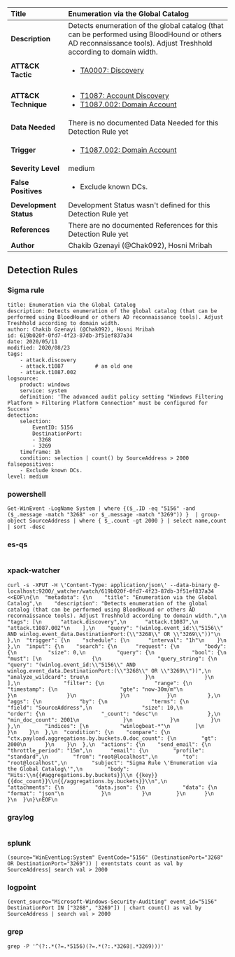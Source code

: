 | Title                    | Enumeration via the Global Catalog       |
|:-------------------------|:------------------|
| **Description**          | Detects enumeration of the global catalog (that can be performed using BloodHound or others AD reconnaissance tools). Adjust Treshhold according to domain width. |
| **ATT&amp;CK Tactic**    |  <ul><li>[TA0007: Discovery](https://attack.mitre.org/tactics/TA0007)</li></ul>  |
| **ATT&amp;CK Technique** | <ul><li>[T1087: Account Discovery](https://attack.mitre.org/techniques/T1087)</li><li>[T1087.002: Domain Account](https://attack.mitre.org/techniques/T1087.002)</li></ul>  |
| **Data Needed**          |  There is no documented Data Needed for this Detection Rule yet  |
| **Trigger**              | <ul><li>[T1087.002: Domain Account](../Triggers/T1087.002.md)</li></ul>  |
| **Severity Level**       | medium |
| **False Positives**      | <ul><li>Exclude known DCs.</li></ul>  |
| **Development Status**   |  Development Status wasn't defined for this Detection Rule yet  |
| **References**           |  There are no documented References for this Detection Rule yet  |
| **Author**               | Chakib Gzenayi (@Chak092), Hosni Mribah |


## Detection Rules

### Sigma rule

```
title: Enumeration via the Global Catalog 
description: Detects enumeration of the global catalog (that can be performed using BloodHound or others AD reconnaissance tools). Adjust Treshhold according to domain width.
author: Chakib Gzenayi (@Chak092), Hosni Mribah
id: 619b020f-0fd7-4f23-87db-3f51ef837a34
date: 2020/05/11
modified: 2020/08/23
tags:
    - attack.discovery
    - attack.t1087          # an old one
    - attack.t1087.002
logsource:
    product: windows
    service: system
    definition: 'The advanced audit policy setting "Windows Filtering Platform > Filtering Platform Connection" must be configured for Success'
detection:
    selection:
        EventID: 5156
        DestinationPort:
        - 3268
        - 3269
    timeframe: 1h
    condition: selection | count() by SourceAddress > 2000
falsepositives:
    - Exclude known DCs.
level: medium

```





### powershell
    
```
Get-WinEvent -LogName System | where {($_.ID -eq "5156" -and ($_.message -match "3268" -or $_.message -match "3269")) }  | group-object SourceAddress | where { $_.count -gt 2000 } | select name,count | sort -desc
```


### es-qs
    
```

```


### xpack-watcher
    
```
curl -s -XPUT -H \'Content-Type: application/json\' --data-binary @- localhost:9200/_watcher/watch/619b020f-0fd7-4f23-87db-3f51ef837a34 <<EOF\n{\n  "metadata": {\n    "title": "Enumeration via the Global Catalog",\n    "description": "Detects enumeration of the global catalog (that can be performed using BloodHound or others AD reconnaissance tools). Adjust Treshhold according to domain width.",\n    "tags": [\n      "attack.discovery",\n      "attack.t1087",\n      "attack.t1087.002"\n    ],\n    "query": "(winlog.event_id:\\"5156\\" AND winlog.event_data.DestinationPort:(\\"3268\\" OR \\"3269\\"))"\n  },\n  "trigger": {\n    "schedule": {\n      "interval": "1h"\n    }\n  },\n  "input": {\n    "search": {\n      "request": {\n        "body": {\n          "size": 0,\n          "query": {\n            "bool": {\n              "must": [\n                {\n                  "query_string": {\n                    "query": "(winlog.event_id:\\"5156\\" AND winlog.event_data.DestinationPort:(\\"3268\\" OR \\"3269\\"))",\n                    "analyze_wildcard": true\n                  }\n                }\n              ],\n              "filter": {\n                "range": {\n                  "timestamp": {\n                    "gte": "now-30m/m"\n                  }\n                }\n              }\n            }\n          },\n          "aggs": {\n            "by": {\n              "terms": {\n                "field": "SourceAddress",\n                "size": 10,\n                "order": {\n                  "_count": "desc"\n                },\n                "min_doc_count": 2001\n              }\n            }\n          }\n        },\n        "indices": [\n          "winlogbeat-*"\n        ]\n      }\n    }\n  },\n  "condition": {\n    "compare": {\n      "ctx.payload.aggregations.by.buckets.0.doc_count": {\n        "gt": 2000\n      }\n    }\n  },\n  "actions": {\n    "send_email": {\n      "throttle_period": "15m",\n      "email": {\n        "profile": "standard",\n        "from": "root@localhost",\n        "to": "root@localhost",\n        "subject": "Sigma Rule \'Enumeration via the Global Catalog\'",\n        "body": "Hits:\\n{{#aggregations.by.buckets}}\\n {{key}} {{doc_count}}\\n{{/aggregations.by.buckets}}\\n",\n        "attachments": {\n          "data.json": {\n            "data": {\n              "format": "json"\n            }\n          }\n        }\n      }\n    }\n  }\n}\nEOF\n
```


### graylog
    
```

```


### splunk
    
```
(source="WinEventLog:System" EventCode="5156" (DestinationPort="3268" OR DestinationPort="3269")) | eventstats count as val by SourceAddress| search val > 2000
```


### logpoint
    
```
(event_source="Microsoft-Windows-Security-Auditing" event_id="5156" DestinationPort IN ["3268", "3269"]) | chart count() as val by SourceAddress | search val > 2000
```


### grep
    
```
grep -P '^(?:.*(?=.*5156)(?=.*(?:.*3268|.*3269)))'
```



